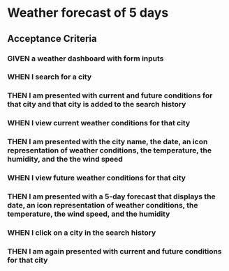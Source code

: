 # Weather forecast of 5 days

## Acceptance Criteria

### GIVEN a weather dashboard with form inputs
### WHEN I search for a city
### THEN I am presented with current and future conditions for that city and that city is added to the search history
### WHEN I view current weather conditions for that city
### THEN I am presented with the city name, the date, an icon representation of weather conditions, the temperature, the humidity, and the the wind speed
### WHEN I view future weather conditions for that city
### THEN I am presented with a 5-day forecast that displays the date, an icon representation of weather conditions, the temperature, the wind speed, and       the humidity
### WHEN I click on a city in the search history
### THEN I am again presented with current and future conditions for that city
